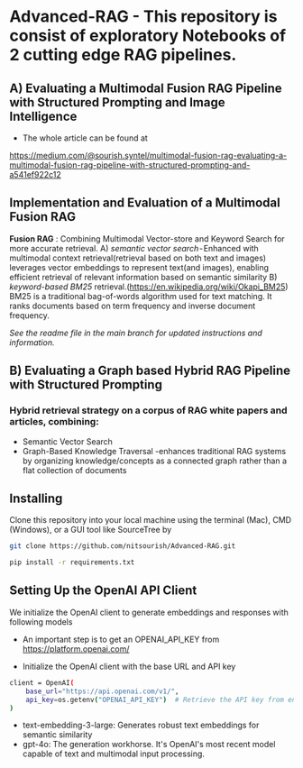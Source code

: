# Advanced-RAG - This repository is consist of exploratory Notebooks of 2 cutting edge RAG pipelines.
## A) Evaluating a Multimodal Fusion RAG Pipeline with Structured Prompting and Image Intelligence

- The whole article can be found at

https://medium.com/@sourish.syntel/multimodal-fusion-rag-evaluating-a-multimodal-fusion-rag-pipeline-with-structured-prompting-and-a541ef922c12

## Implementation and Evaluation of a Multimodal Fusion RAG

__Fusion RAG__ : Combining Multimodal Vector-store and Keyword Search for more accurate retrieval.
A) _semantic vector search_ - Enhanced with multimodal context retrieval(retrieval based on both text and images)
leverages vector embeddings to represent text(and images), enabling efficient retrieval of relevant information based on semantic similarity
B) _keyword-based BM25_ retrieval.(https://en.wikipedia.org/wiki/Okapi_BM25)
BM25 is a traditional bag-of-words algorithm used for text matching. It ranks documents based on term frequency and inverse document frequency.

_See the readme file in the main branch for updated instructions and information._

## B) Evaluating a Graph based Hybrid RAG Pipeline with Structured Prompting

### Hybrid retrieval strategy on a corpus of RAG white papers and articles, combining:

- Semantic Vector Search
- Graph-Based Knowledge Traversal -enhances traditional RAG systems by organizing knowledge/concepts as a connected graph rather than a flat collection of documents

## Installing
Clone this repository into your local machine using the terminal (Mac), CMD (Windows), or a GUI tool like SourceTree by 

```bash
git clone https://github.com/nitsourish/Advanced-RAG.git
```

```bash
pip install -r requirements.txt
```

## Setting Up the OpenAI API Client
We initialize the OpenAI client to generate embeddings and responses with following models

- An important step is to get an OPENAI_API_KEY from https://platform.openai.com/

- Initialize the OpenAI client with the base URL and API key

```bash
client = OpenAI(
    base_url="https://api.openai.com/v1/",
    api_key=os.getenv("OPENAI_API_KEY")  # Retrieve the API key from environment variables
)
```
- text-embedding-3-large: Generates robust text embeddings for semantic similarity
- gpt-4o: The generation workhorse. It's OpenAI's most recent model capable of text and multimodal input processing.
